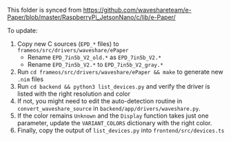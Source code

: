 This folder is synced from https://github.com/waveshareteam/e-Paper/blob/master/RaspberryPi_JetsonNano/c/lib/e-Paper/

To update:

1. Copy new C sources (`EPD_*` files) to `frameos/src/drivers/waveshare/ePaper`
   - Rename `EPD_7in5b_V2_old.*` as `EPD_7in5b_V2.*`
   - Rename `EPD_7in5b_V2.*` to `EPD_7in5b_V2_gray.*`
2. Run `cd frameos/src/drivers/waveshare/ePaper && make` to generate new `.nim` files
3. Run `cd backend && python3 list_devices.py` and verify the driver is listed with the right resolution and color
4. If not, you might need to edit the auto-detection routine in `convert_waveshare_source` in `backend/app/drivers/waveshare.py`.
5. If the color remains `Unknown` and the `Display` function takes just one parameter, update the `VARIANT_COLORS` dictionary with the right color. 
6. Finally, copy the output of `list_devices.py` into `frontend/src/devices.ts` 
